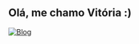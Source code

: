 ## Olá, me chamo Vitória :)

[![Blog](https://img.shields.io/badge/Gmail-D14836?style=for-the-badge&logo=gmail&logoColor=white)](vitoriac.viana00@gmail.com)


